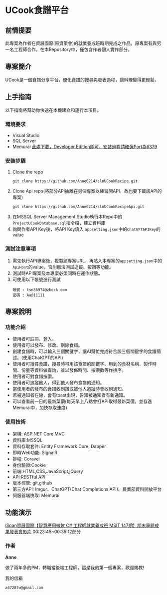 # UCook食譜平台
## 前情提要
此專案為作者在資展國際(原資策會)的就業養成班時期完成之作品。原專案有與另一名工程師合作，在本Repository中，僅包含作者個人實作部分。
## 專案簡介
UCook是一個食譜分享平台，優化食譜的搜尋與發表過程，讓料理變得更輕鬆。
## 上手指南
以下指南將幫助你快速在本機建立和運行本項目。
### 環境要求
- Visual Studio
- SQL Server
- Memurai  [此處下載，Developer Edition即可，安裝過程請確保Port為6379](https://www.memurai.com/get-memurai)
### 安裝步驟
1. Clone the repo
   ```
   git clone https://github.com/Anne0214/slnUCookRecipe.git
   ```
1. Clone Api repo(將部分API抽離在另個專案以練習開API，故也要下載該API的專案)
   ```
   git clone https://github.com/Anne0214/slnUCookRecipeApi.git
   ```
1. 在MSSQL Server Management Studio執行本Repo中的`ProjectUCookDatabase.sql`指令檔，建立資料庫
2. 詢問作者API Key後，將API Key填入 `appsetting.json`中的`ChatGPTAPIKey`的value
### 測試注意事項
1. 需先執行API專案後，複製該專案URL，再貼入本專案的`appsetting.json`中的`ApiHost`的value，否則無法測試追蹤、按讚等功能。
2. 測試時API專案及本專案必須同時在運作狀態。
3. 可使用以下帳號進行測試
   ```
   帳號 : tsn36974@zbock.com
   密碼 : Aa@11111
   ```
## 專案說明
### 功能介紹
- 使用者可註冊、登入。
- 使用者可以發布、修改、刪除食譜。
- 創建食譜時，可以輸入三個關鍵字，讓AI幫忙完成符合該三個關鍵字的食譜簡述。(使用ChatGPT的API)
- 使用者可搜尋食譜，搜尋時可用該食譜的關鍵字、用到的食材名稱、製作時間、份量等資料做查詢，並以發佈時間、按讚數等作排序。
- 使用者可對食譜按讚。
- 使用者可追蹤他人，得到他人發布食譜的通知。
- 當使用者的發布的食譜收到讚或被他人追蹤時會收到通知。
- 若被通知者在線，會有toast出現，告知被通知者有新通知。 
- 可以查看前一日的最新菜價(每天早上八點會打API取得最新菜價，並存進Memurai中，加快存取速度)
### 使用技術
- 架構: ASP.NET Core MVC
- 資料庫:MSSQL
- 資料存取套件: Entity Framework Core, Dapper
- 即時Web功能: SignalR
- 排程: Coravel
- 身份驗證:Cookie
- 前端:HTML,CSS,JavaScript,jQuery
- API:RESTful API
- 版本控管: git,github
- 第三方API: Imgur、ChatGPT(Chat Completions API)、農業部資料開放平台
- 伺服器端快取: Memurai

## 功能演示
[iSpan資展國際【智慧應用微軟 C# 工程師就業養成班 MSIT 147期】期末專題成果發表會影片](https://www.youtube.com/watch?v=pOpW2hIQUVQ&ab_channel=%E8%B3%87%E5%B1%95%E5%9C%8B%E9%9A%9B-%E6%95%B8%E4%BD%8D%E8%BD%89%E5%9E%8B%E4%BA%BA%E6%89%8D%E5%8C%96%E8%82%B2%E8%80%85)
00:23:45~00:35:12部分
### 作者
**Anne** 

做了兩年多的PM，轉職當後端工程師，這是我的第一個專案，歡迎賜教!

我的信箱
```
a4728tw@gmail.com
```

